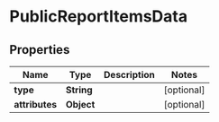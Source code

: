 

# PublicReportItemsData


## Properties

| Name | Type | Description | Notes |
|------------ | ------------- | ------------- | -------------|
|**type** | **String** |  |  [optional] |
|**attributes** | **Object** |  |  [optional] |




